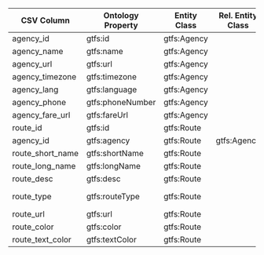 | CSV Column           | Ontology Property | Entity Class | Rel. Entity Class | Subject Generation    | Join Condition | Datatype | Function Name | Function Output |
| --- | --- | --- | --- | --- | --- | --- | --- | --- |
| agency_id | gtfs:id | gtfs:Agency |  | http://transport.linkeddata.es/agency/{agency_id} |  | xsd:string |  | http://transport.linkeddata.es/agency/{agency_id} |
| agency_name | gtfs:name | gtfs:Agency |  | http://transport.linkeddata.es/agency/{agency_id} |  | xsd:string |  | {agency_name} |
| agency_url | gtfs:url | gtfs:Agency |  | http://transport.linkeddata.es/agency/{agency_id} |  | xsd:string |  | {agency_url} |
| agency_timezone | gtfs:timezone | gtfs:Agency |  | http://transport.linkeddata.es/agency/{agency_id} |  | xsd:string |  | {agency_timezone} |
| agency_lang | gtfs:language | gtfs:Agency |  | http://transport.linkeddata.es/agency/{agency_id} |  | xsd:string |  | {agency_lang} |
| agency_phone | gtfs:phoneNumber | gtfs:Agency |  | http://transport.linkeddata.es/agency/{agency_id} |  | xsd:string |  | {agency_phone} |
| agency_fare_url | gtfs:fareUrl | gtfs:Agency |  | http://transport.linkeddata.es/agency/{agency_id} |  | xsd:string |  | {agency_fare_url} |
| route_id | gtfs:id | gtfs:Route |  | http://transport.linkeddata.es/route/{route_id} |  | xsd:string |  | http://transport.linkeddata.es/route/{route_id} |
| agency_id | gtfs:agency | gtfs:Route | gtfs:Agency | http://transport.linkeddata.es/route/{route_id} | agency_id | xsd:string | getAgency | http://transport.linkeddata.es/agency/{agency_id} |
| route_short_name | gtfs:shortName | gtfs:Route |  | http://transport.linkeddata.es/route/{route_id} |  | xsd:string |  | {route_short_name} |
| route_long_name | gtfs:longName | gtfs:Route |  | http://transport.linkeddata.es/route/{route_id} |  | xsd:string |  | {route_long_name} |
| route_desc | gtfs:desc | gtfs:Route |  | http://transport.linkeddata.es/route/{route_id} |  | xsd:string |  | {route_desc} |
| route_type | gtfs:routeType | gtfs:Route |  | http://transport.linkeddata.es/route/{route_id} |  | xsd:string | getRouteType | http://transport.linkeddata.es/kos/route-type/{route_type} |
| route_url | gtfs:url | gtfs:Route |  | http://transport.linkeddata.es/route/{route_id} |  | xsd:string |  | {route_url} |
| route_color | gtfs:color | gtfs:Route |  | http://transport.linkeddata.es/route/{route_id} |  | xsd:string |  | {route_color} |
| route_text_color | gtfs:textColor | gtfs:Route |  | http://transport.linkeddata.es/route/{route_id} |  | xsd:string |  | {route_text_color} |
